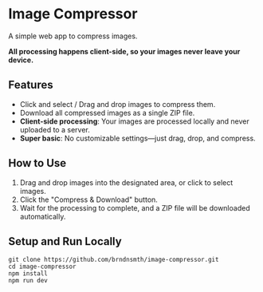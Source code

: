 # Image Compressor

A simple web app to compress images. 

**All processing happens client-side, so your images never leave your device.**

## Features
- Click and select / Drag and drop images to compress them.
- Download all compressed images as a single ZIP file.
- **Client-side processing**: Your images are processed locally and never uploaded to a server.
- **Super basic**: No customizable settings—just drag, drop, and compress.

## How to Use
1. Drag and drop images into the designated area, or click to select images.
2. Click the "Compress & Download" button.
3. Wait for the processing to complete, and a ZIP file will be downloaded automatically.

## Setup and Run Locally
```
git clone https://github.com/brndnsmth/image-compressor.git
cd image-compressor
npm install
npm run dev
```
